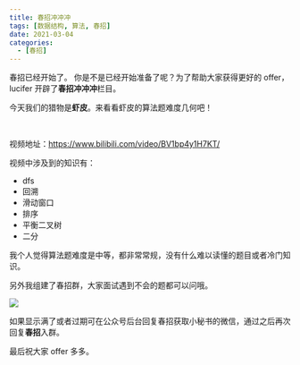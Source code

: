 ```yaml
---
title: 春招冲冲冲
tags: [数据结构, 算法, 春招]
date: 2021-03-04
categories:
  - [春招]
---
```


春招已经开始了。 你是不是已经开始准备了呢？为了帮助大家获得更好的 offer，lucifer 开辟了**春招冲冲冲**栏目。

今天我们的猎物是**虾皮**。来看看虾皮的算法题难度几何吧！

​<!-- more -->

视频地址：https://www.bilibili.com/video/BV1bp4y1H7KT/

视频中涉及到的知识有：

- dfs
- 回溯
- 滑动窗口
- 排序
- 平衡二叉树
- 二分

我个人觉得算法题难度是中等，都非常常规，没有什么难以读懂的题目或者冷门知识。

另外我组建了春招群，大家面试遇到不会的题都可以问哦。

![](https://p.ipic.vip/2iva32.jpg)

如果显示满了或者过期可在公众号后台回复春招获取小秘书的微信，通过之后再次回复**春招**入群。

最后祝大家 offer 多多。
